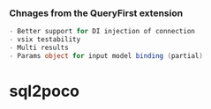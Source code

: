### Chnages from the QueryFirst extension

```C#
- Better support for DI injection of connection
- vsix testability
- Multi results
- Params object for input model binding (partial)
```

# sql2poco
